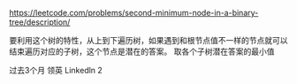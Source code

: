 https://leetcode.com/problems/second-minimum-node-in-a-binary-tree/description/


要利用这个树的特性，从上到下遍历树，如果遇到和根节点值不一样的节点就可以结束遍历对应的子树，这个节点是潜在的答案。
取各个子树潜在答案的最小值

过去3个月
领英 Linkedln
2
